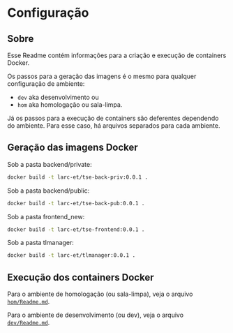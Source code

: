 # Configuração

## Sobre 

Esse Readme contém informações para a criação e execução de containers Docker.

Os passos para a geração das imagens é o mesmo para qualquer configuração de ambiente:
- ```dev``` aka desenvolvimento ou
-  ```hom``` aka homologação ou sala-limpa.

Já os passos para a execução de containers são deferentes dependendo do ambiente.
Para esse caso, há arquivos separados para cada ambiente.


## Geração das imagens Docker


Sob a pasta backend/private:
```bash
docker build -t larc-et/tse-back-priv:0.0.1 .
```
Sob a pasta backend/public:
```bash
docker build -t larc-et/tse-back-pub:0.0.1 .
```
Sob a pasta frontend_new:
```bash
docker build -t larc-et/tse-frontend:0.0.1 .
```
Sob a pasta tlmanager:
```bash
docker build -t larc-et/tlmanager:0.0.1 .
```

## Execução dos containers Docker

Para o ambiente de homologação (ou sala-limpa), veja o arquivo [```hom/Readme.md```](./hom/Readme.md).

Para o ambiente de desenvolvimento (ou dev), veja o arquivo [```dev/Readme.md```](./dev/Readme.md).
